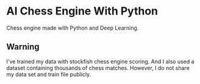 # AI Chess Engine With Python
Chess engine made with Python and Deep Learning.

## Warning
I've trained my data with stockfish chess engine scoring. And I also used a dataset containing thousands of chess matches. However, I do not share my data set and train file publicly.
